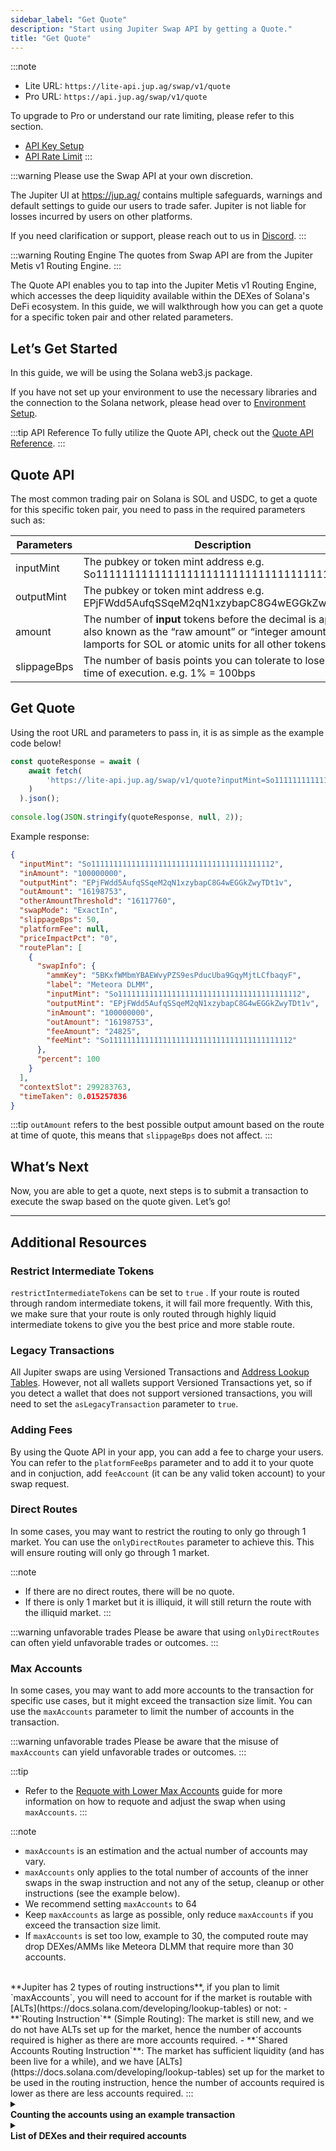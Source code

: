```yaml
---
sidebar_label: "Get Quote"
description: "Start using Jupiter Swap API by getting a Quote."
title: "Get Quote"
---
```


<head>
    <title>Get Quote</title>
    <meta name="twitter:card" content="summary" />
</head>

:::note
- Lite URL: `https://lite-api.jup.ag/swap/v1/quote`
- Pro URL: `https://api.jup.ag/swap/v1/quote`

To upgrade to Pro or understand our rate limiting, please refer to this section.
- [API Key Setup](/docs/api-setup)
- [API Rate Limit](/docs/api-rate-limit)
:::

:::warning Please use the Swap API at your own discretion.

The Jupiter UI at https://jup.ag/ contains multiple safeguards, warnings and default settings to guide our users to trade safer. Jupiter is not liable for losses incurred by users on other platforms.

If you need clarification or support, please reach out to us in [Discord](https://discord.gg/jup).
:::

:::warning Routing Engine
The quotes from Swap API are from the Jupiter Metis v1 Routing Engine.
:::

The Quote API enables you to tap into the Jupiter Metis v1 Routing Engine, which accesses the deep liquidity available within the DEXes of Solana's DeFi ecosystem. In this guide, we will walkthrough how you can get a quote for a specific token pair and other related parameters.

## Let’s Get Started

In this guide, we will be using the Solana web3.js package.

If you have not set up your environment to use the necessary libraries and the connection to the Solana network, please head over to [Environment Setup](/docs/environment-setup).

:::tip API Reference
To fully utilize the Quote API, check out the [Quote API Reference](/docs/api/swap-api/quote.api.mdx).
:::

## Quote API

The most common trading pair on Solana is SOL and USDC, to get a quote for this specific token pair, you need to pass in the required parameters such as:

| Parameters | Description |
| --- | --- |
| inputMint | The pubkey or token mint address e.g. So11111111111111111111111111111111111111112 |
| outputMint | The pubkey or token mint address e.g. EPjFWdd5AufqSSqeM2qN1xzybapC8G4wEGGkZwyTDt1v |
| amount | The number of **input** tokens before the decimal is applied, also known as the “raw amount” or “integer amount” in lamports for SOL or atomic units for all other tokens. |
| slippageBps | The number of basis points you can tolerate to lose during time of execution. e.g. 1% = 100bps |

## Get Quote

Using the root URL and parameters to pass in, it is as simple as the example code below!

```jsx
const quoteResponse = await (
    await fetch(
        'https://lite-api.jup.ag/swap/v1/quote?inputMint=So11111111111111111111111111111111111111112&outputMint=EPjFWdd5AufqSSqeM2qN1xzybapC8G4wEGGkZwyTDt1v&amount=100000000&slippageBps=50&restrictIntermediateTokens=true'
    )
  ).json();
  
console.log(JSON.stringify(quoteResponse, null, 2));
```

Example response:

```json
{
  "inputMint": "So11111111111111111111111111111111111111112",
  "inAmount": "100000000",
  "outputMint": "EPjFWdd5AufqSSqeM2qN1xzybapC8G4wEGGkZwyTDt1v",
  "outAmount": "16198753",
  "otherAmountThreshold": "16117760",
  "swapMode": "ExactIn",
  "slippageBps": 50,
  "platformFee": null,
  "priceImpactPct": "0",
  "routePlan": [
    {
      "swapInfo": {
        "ammKey": "5BKxfWMbmYBAEWvyPZS9esPducUba9GqyMjtLCfbaqyF",
        "label": "Meteora DLMM",
        "inputMint": "So11111111111111111111111111111111111111112",
        "outputMint": "EPjFWdd5AufqSSqeM2qN1xzybapC8G4wEGGkZwyTDt1v",
        "inAmount": "100000000",
        "outAmount": "16198753",
        "feeAmount": "24825",
        "feeMint": "So11111111111111111111111111111111111111112"
      },
      "percent": 100
    }
  ],
  "contextSlot": 299283763,
  "timeTaken": 0.015257836
}
```

:::tip
`outAmount` refers to the best possible output amount based on the route at time of quote, this means that `slippageBps` does not affect.
:::

## What’s Next

Now, you are able to get a quote, next steps is to submit a transaction to execute the swap based on the quote given. Let’s go!

---

## Additional Resources

### Restrict Intermediate Tokens

`restrictIntermediateTokens` can be set to `true` . If your route is routed through random intermediate tokens, it will fail more frequently. With this, we make sure that your route is only routed through highly liquid intermediate tokens to give you the best price and more stable route.

### Legacy Transactions

All Jupiter swaps are using Versioned Transactions and [Address Lookup Tables](https://docs.solana.com/developing/lookup-tables). However, not all wallets support Versioned Transactions yet, so if you detect a wallet that does not support versioned transactions, you will need to set the `asLegacyTransaction` parameter to `true`.

### Adding Fees

By using the Quote API in your app, you can add a fee to charge your users. You can refer to the `platformFeeBps` parameter and to add it to your quote and in conjuction, add `feeAccount` (it can be any valid token account) to your swap request.

### Direct Routes

In some cases, you may want to restrict the routing to only go through 1 market. You can use the `onlyDirectRoutes` parameter to achieve this. This will ensure routing will only go through 1 market.

:::note
- If there are no direct routes, there will be no quote.
- If there is only 1 market but it is illiquid, it will still return the route with the illiquid market.
:::

:::warning unfavorable trades
Please be aware that using `onlyDirectRoutes` can often yield unfavorable trades or outcomes.
:::

### Max Accounts

In some cases, you may want to add more accounts to the transaction for specific use cases, but it might exceed the transaction size limit. You can use the `maxAccounts` parameter to limit the number of accounts in the transaction.

:::warning unfavorable trades
Please be aware that the misuse of `maxAccounts` can yield unfavorable trades or outcomes.
:::

:::tip
- Refer to the [Requote with Lower Max Accounts](/docs/swap-api/requote-with-lower-max-accounts) guide for more information on how to requote and adjust the swap when using `maxAccounts`.
:::

:::note
- `maxAccounts` is an estimation and the actual number of accounts may vary.
- `maxAccounts` only applies to the total number of accounts of the inner swaps in the swap instruction and not any of the setup, cleanup or other instructions (see the example below).
- We recommend setting `maxAccounts` to 64
- Keep `maxAccounts` as large as possible, only reduce `maxAccounts` if you exceed the transaction size limit.
- If `maxAccounts` is set too low, example to 30, the computed route may drop DEXes/AMMs like Meteora DLMM that require more than 30 accounts.

<br/>
**Jupiter has 2 types of routing instructions**, if you plan to limit `maxAccounts`, you will need to account for if the market is routable with [ALTs](https://docs.solana.com/developing/lookup-tables) or not:
- **`Routing Instruction`** (Simple Routing): The market is still new, and we do not have ALTs set up for the market, hence the number of accounts required is higher as there are more accounts required.
- **`Shared Accounts Routing Instruction`**: The market has sufficient liquidity (and has been live for a while), and we have [ALTs](https://docs.solana.com/developing/lookup-tables) set up for the market to be used in the routing instruction, hence the number of accounts required is lower as there are less accounts required.
:::

<details>
    <summary>
        <div>
            <div>
                <b>Counting the accounts using an example transaction</b>
            </div>
        </div>
    </summary>

[In this transaction](https://solscan.io/tx/2xpiniSn5z61hE6gB6EUaeRZCqeg8rLBEbiSnAjSD28tjVTSpBogSLfrMRaJiDzuqDyZ8v49Z7WL2TKvGQVwYbB7):

<img src="/dev/max_accounts_stabble.png" alt="Max Accounts Stabble Example" style={{ width: "50%" }} />
<img src="/dev/max_accounts_lifinity_v2.png" alt="Max Accounts Lifinity V2 Example" style={{ width: "50%" }} />
<img src="/dev/max_accounts_shared_accounts_route.png" alt="Max Accounts Shared Accounts Route Example" style={{ width: "50%" }} />

- You can see that there are a total of 2 inner swaps where the number of accounts respectively are
  - Stabble Stable Swap: 12
  - Lifinity Swap V2: 13
  - Total: 25
-  The `maxAccounts` parameter is to control this value - to limit the total number of accounts in the inner swaps.
- It doesn’t take into the consideration of a few things:
  - Each of the inner swap's program address, so 2 in this case.
  - Top level routing instruction accounts where in this case Shared Accounts Route is 13 and Route is 9.
  - There are also other accounts that are required to set up, clean up, etc which are not counted in the `maxAccounts` parameter



</details>


<details>
    <summary>
        <div>
            <div>
                <b>List of DEXes and their required accounts</b>
            </div>
        </div>
    </summary>

Notes:
- Values in the table are only estimations and the actual number of accounts may vary.
- Min accounts are needed when we have already created the necessary [ALTs](https://docs.solana.com/developing/lookup-tables) for a specific pool resulting in less accounts needed in a Shared Accounts Routing context.
- Sanctum and Sanctum Infinity are unique, and their accounts are dynamic.

| DEX | Max | Min |
| --- | --- | --- |
| Meteora DLMM | 47 | 19 |
| Meteora | 45 | 18 |
| Moonshot | 37 | 15 |
| Obric | 30 | 12 |
| Orca Whirlpool | 30 | 12 |
| Pumpfun AMM | 42 | 17 |
| Pumpfun Bonding Curve | 40 | 16 |
| Raydium | 45 | 18 |
| Raydium CLMM | 45 | 19 |
| Raydium CPMM | 37 | 14 |
| Sanctum | 80 | 80 |
| Sanctum Infinity | 80 | 80 |
| Solfi | 22 | 9 |

</details>